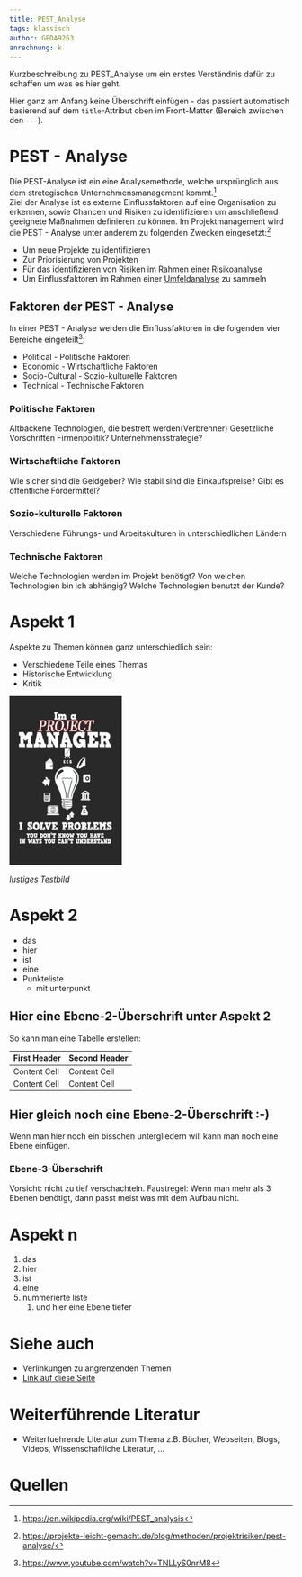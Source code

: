 ```yaml
---
title: PEST_Analyse
tags: klassisch
author: GEDA9263
anrechnung: k 
---
```


Kurzbeschreibung zu PEST_Analyse um ein erstes Verständnis dafür zu schaffen um was es hier geht.

Hier ganz am Anfang keine Überschrift einfügen - das passiert automatisch basierend auf dem `title`-Attribut
oben im Front-Matter (Bereich zwischen den `---`).

# PEST - Analyse

Die PEST-Analyse ist ein eine Analysemethode, welche ursprünglich aus dem stretegischen Unternehmensmanagement kommt.[^1]  
Ziel der Analyse ist es externe Einflussfaktoren auf eine Organisation zu erkennen, sowie Chancen und Risiken zu identifizieren um anschließend geeignete
Maßnahmen definieren zu können. Im Projektmanagement wird die PEST - Analyse unter anderem zu folgenden Zwecken eingesetzt:[^2]  

* Um neue Projekte zu identifizieren
* Zur Priorisierung von Projekten
* Für das identifizieren von Risiken im Rahmen einer [Risikoanalyse](https://github.com/ManagingProjectsSuccessfully/ManagingProjectsSuccessfully.github.io/blob/main/kb/Risikoanalyse_und_Visualisierung.md)
* Um Einflussfaktoren im Rahmen einer [Umfeldanalyse](https://github.com/ManagingProjectsSuccessfully/ManagingProjectsSuccessfully.github.io/blob/main/kb/Umfeldanalyse.md) zu sammeln

## Faktoren der PEST - Analyse
In einer PEST - Analyse werden die Einflussfaktoren in die folgenden vier Bereiche eingeteilt[^3]:
* Political - Politische Faktoren
* Economic - Wirtschaftliche Faktoren
* Socio-Cultural - Sozio-kulturelle Faktoren
* Technical - Technische Faktoren  

### Politische Faktoren
Altbackene Technologien, die bestreft werden(Verbrenner)
Gesetzliche Vorschriften
Firmenpolitik?
Unternehmensstrategie?

### Wirtschaftliche Faktoren
Wie sicher sind die Geldgeber?
Wie stabil sind die Einkaufspreise?
Gibt es öffentliche Fördermittel?

### Sozio-kulturelle Faktoren
Verschiedene Führungs- und Arbeitskulturen in unterschiedlichen Ländern
### Technische Faktoren
Welche Technologien werden im Projekt benötigt?
Von welchen Technologien bin ich abhängig?
Welche Technologien benutzt der Kunde?


# Aspekt 1

Aspekte zu Themen können ganz unterschiedlich sein:

* Verschiedene Teile eines Themas 
* Historische Entwicklung
* Kritik 

![Beispielabbildung](PEST_Analyse/test-file.jpg)

*lustiges Testbild*

# Aspekt 2

* das
* hier 
* ist
* eine 
* Punkteliste
  - mit unterpunkt

## Hier eine Ebene-2-Überschrift unter Aspekt 2

So kann man eine Tabelle erstellen:

| First Header  | Second Header |
| ------------- | ------------- |
| Content Cell  | Content Cell  |
| Content Cell  | Content Cell  |

## Hier gleich noch eine Ebene-2-Überschrift :-)

Wenn man hier noch ein bisschen untergliedern will kann man noch eine Ebene einfügen.

### Ebene-3-Überschrift

Vorsicht: nicht zu tief verschachteln. Faustregel: Wenn man mehr als 3 
Ebenen benötigt, dann passt meist was mit dem Aufbau nicht.

# Aspekt n

1. das
2. hier 
4. ist 
4. eine
7. nummerierte liste
   1. und hier eine Ebene tiefer


# Siehe auch

* Verlinkungen zu angrenzenden Themen
* [Link auf diese Seite](PEST_Analyse.md)

# Weiterführende Literatur

* Weiterfuehrende Literatur zum Thema z.B. Bücher, Webseiten, Blogs, Videos, Wissenschaftliche Literatur, ...

# Quellen

[^1]: https://en.wikipedia.org/wiki/PEST_analysis
[^2]: https://projekte-leicht-gemacht.de/blog/methoden/projektrisiken/pest-analyse/
[^3]: https://www.youtube.com/watch?v=TNLLyS0nrM8
[^4]: [Advanced Formatting Syntax for GitHub flavored Markdown](https://docs.github.com/en/github/writing-on-github/working-with-advanced-formatting/organizing-information-with-tables)

